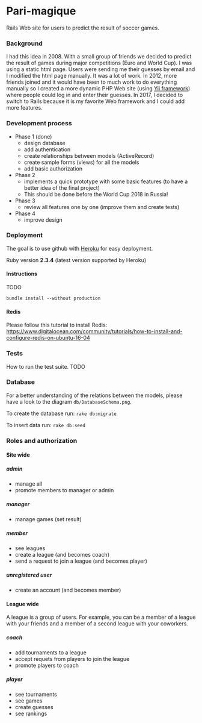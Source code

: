 # Pari-magique

Rails Web site for users to predict the result of soccer games.

### Background

I had this idea in 2008. With a small group of friends we decided to predict the result of games during major competitions (Euro and World Cup). I was using a static html page. Users were sending me their guesses by email and I modified the html page manually. It was a lot of work.
In 2012, more friends joined and it would have been to much work to do everything manually so I created a more dynamic PHP Web site (using [Yii framework](www.yiiframework.com/)) where people could log in and enter their guesses. 
In 2017, I decided to switch to Rails because it is my favorite Web framework and I could add more features.

### Development process 

* Phase 1 (done)
  * design database 
  * add authentication
  * create relationships between models (ActiveRecord) 
  * create sample forms (views) for all the models 
  * add basic authorization 
* Phase 2
  * implements a quick prototype with some basic features (to have a better idea of the final project)
  * This should be done before the World Cup 2018 in Russia!
* Phase 3
  * review all features one by one (improve them and create tests)
* Phase 4
  * improve design

### Deployment

The goal is to use github with [Heroku](https://www.heroku.com/) for easy deployment.

Ruby version **2.3.4** (latest version supported by Heroku)

#### Instructions 

TODO

```
bundle install --without production
```

#### Redis

Please follow this tutorial to install Redis: https://www.digitalocean.com/community/tutorials/how-to-install-and-configure-redis-on-ubuntu-16-04

### Tests

How to run the test suite. TODO



### Database

For a better understanding of the relations between the models, please have a look to the diagram ```db/DatabaseSchema.png```.

To create the database run: ```rake db:migrate```

To insert data run: ```rake db:seed```


### Roles and authorization

#### Site wide

##### admin

* manage all
* promote members to manager or admin

##### manager

* manage games (set result)

##### member

* see leagues
* create a league (and becomes coach)
* send a request to join a league (and becomes player)

##### unregistered user

* create an account (and becomes member)

#### League wide

A league is a group of users. For example, you can be a member of a league with your friends and a member of a second league with your coworkers.
  
##### coach

* add tournaments to a league
* accept requets from players to join the league
* promote players to coach

##### player

* see tournaments
* see games
* create guesses
* see rankings
